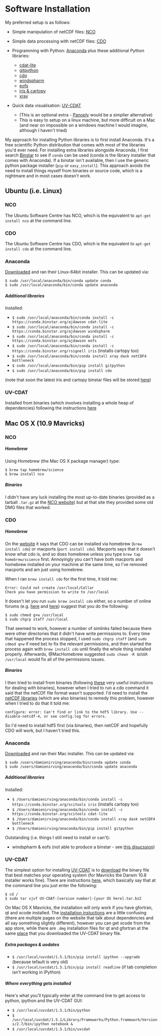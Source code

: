 # Software Installation

My preferred setup is as follows:

* Simple manipulation of netCDF files: [NCO](http://nco.sourceforge.net/)
* Simple data processing with netCDF files: [CDO](https://code.zmaw.de/projects/cdo)
* Programming with Python: [Anaconda](http://continuum.io/downloads) plus these additional Python libraries:

    * [cdat-lite](https://pypi.python.org/pypi/cdat-lite/6.0rc2)
    * [gitpython](http://gitpython.readthedocs.org/en/stable/)
    * [cdo](https://code.zmaw.de/projects/cdo/wiki/Cdo%7Brbpy%7D#Python)
    * [windspharm](http://ajdawson.github.io/windspharm/)
    * [eofs](http://ajdawson.github.io/eofs/)
    * [iris & cartopy](http://scitools.org.uk/)
    * [xray](http://xray.readthedocs.org/en/stable/)

* Quick data visualisation: [UV-CDAT](http://uvcdat.llnl.gov/) 

    * (This is an optional extra - [Panoply](http://www.giss.nasa.gov/tools/panoply/) would be a simplier alternative)
    * This is easy to setup on a linux machine, but more difficult on a Mac
      (and near on impossible on a windows machine I would imagine, although I haven't tried)

My approach for installing Python libraries is to first install Anaconda. 
It's a free scientific Python distribution that comes with most of the libraries you'd ever need.
For installing extra libraries alongside Anaconda,
I first search [Binstar](https://binstar.org/) to see if `conda` can be used 
(conda is the library installer that comes with Anaconda).
If a binstar isn't available, 
then I use the generic python package installer (`pip` or `easy_install`). 
This approach avoids the need to install things myself from binaries or source code, 
which is a nightmare and in most cases doesn't work.

## Ubuntu (i.e. Linux)

### NCO

The Ubuntu Software Centre has NCO,
which is the equivalent to `apt-get install nco` at the command line.

### CDO

The Ubuntu Software Centre has CDO,
which is the equivalent to `apt-get install cdo` at the command line.

### Anaconda

[Downloaded](http://continuum.io/downloads) and ran their Linux-64bit installer.
This can be updated via:

    $ sudo /usr/local/anaconda/bin/conda update conda
    $ sudo /usr/local/anaconda/bin/conda update anaconda

##### Additional libraries

Installed:

* `$ sudo /usr/local/anaconda/bin/conda install -c https://conda.binstar.org/ajdawson cdat-lite`
* `$ sudo /usr/local/anaconda/bin/conda install -c https://conda.binstar.org/ajdawson windspharm`
* `$ sudo /usr/local/anaconda/bin/conda install -c https://conda.binstar.org/ajdawson eofs`
* `$ sudo /usr/local/anaconda/bin/conda install -c https://conda.binstar.org/rsignell iris` (installs cartopy too)
* `$ sudo /usr/local/anaconda/bin/conda install xray dask netCDF4 bottleneck`
* `$ sudo /usr/local/anaconda/bin/pip install gitpython`
* `$ sudo /usr/local/anaconda/bin/pip install cdo`

(note that soon the latest iris and cartopy binstar files will be stored [here](https://binstar.org/scitools))

### UV-CDAT

Installed from binaries (which involves installing a whole heap of dependencies) following the 
instructions [here](https://github.com/UV-CDAT/uvcdat/wiki/Installation-on-Ubuntu)


## Mac OS X (10.9 Mavricks)

### NCO

##### Homebrew

Using Homebrew (the Mac OS X package manager) type:

    $ brew tap homebrew/science  
    $ brew install nco

##### Binaries

I didn't have any luck installing the most up-to-date binaries 
(provided as a tarball `.tar.gz` at the [NCO website](http://nco.sourceforge.net/)) 
but at that site they provided some old DMG files that worked.


### CDO

##### Homebrew

On the [website](https://code.zmaw.de/projects/cdo) it says that CDO can be installed via 
homebrew (`brew install cdo`) or macports (`port install cdo`). 
Macports says that it doesn't know what cdo is,
and so does homebrew unless you type `brew tap homebrew/science` first. 
Annoyingly you can't have both macports and homebrew installed on your machine at the same time,
so I've removed macports and am just using homebrew.

When I ran `brew install cdo` for the first time, it told me:

    Error: Could not create /usr/local/Cellar
    Check you have permission to write to /usr/local

It doesn't let you run `sudo brew install cdo` either, so a number of online forums
(e.g. [here](http://superuser.com/questions/751149/get-around-permission-errors) and
[here](https://github.com/Homebrew/homebrew/issues/3930)) suggest that you do the following:

    $ sudo chmod g+w /usr/local
    $ sudo chgrp staff /usr/local

That seemed to work, 
however a number of simlinks failed because there were other directories that it didn't have write permissions to. 
Every time that happened the process stopped, 
I used `sudo chgrp staff` (and `sudo cdmod q+w` if need be) to fix the relevant permissions, 
and then started the process again with `brew install cdo` until finally the whole thing installed properly.
Afterwards, @MacHomebrew suggested `sudo chown -R $USER /usr/local` would fix all of the permissions issues.

##### Binaries

I then tried to install from binaries 
(following [these](https://code.zmaw.de/projects/cdo/embedded/1.6.3/cdo.html#x1-50001.1.1)
very useful instructions for dealing with binaries), 
however when I tried to run a cdo command it said that the netCDF file format wasn't supported. 
I'd need to install the [netCDF libraries](http://www.unidata.ucar.edu/downloads/netcdf/index.jsp) 
(which are also binaries) to remedy this problem, 
however when I tried to do that it told me:

```configure: error: Can't find or link to the hdf5 library. Use --disable-netcdf-4, or see config.log for errors.```

So I'd need to install hdf5 first (via binaries), 
then netCDF and hopefully CDO will work, 
but I haven't tried this.

### Anaconda

[Downloaded](http://continuum.io/downloads) and ran their Mac installer. This can be updated via:

    $ sudo /users/damienirving/anaconda/bin/conda update conda
    $ sudo /users/damienirving/anaconda/bin/conda update anaconda

##### Additional libraries

Installed:  

* `$ /Users/damienirving/anaconda/bin/conda install -c https://conda.binstar.org/scitools iris` (installs cartopy too)
* `$ /Users/damienirving/anaconda/bin/conda install -c https://conda.binstar.org/scitools cdat-lite`
* `$ /Users/damienirving/anaconda/bin/conda install xray dask netCDF4 bottleneck`
* `$ /Users/damienirving/anaconda/bin/pip install gitpython`

Outstanding (i.e. things I still need to install or can't):  

* windspharm & eofs (not able to produce a binstar - see [this disucssion](https://github.com/ajdawson/windspharm/issues/39))


### UV-CDAT

The simplest option for installing [UV-CDAT](http://uvcdat.llnl.gov/) is to 
[download](http://sourceforge.net/projects/cdat/files/Releases/UV-CDAT/1.5/) 
the binary file that best matches your operating system 
(for Mavricks the Darwin 10.8 installer works fine).
There are instructions [here](https://github.com/UV-CDAT/uvcdat/wiki/Installation-on-Mac),
which basically say that at the command line you just enter the following:

    $ cd /
    $ sudo tar xjvf UV-CDAT-[version number]-[your OS here].tar.bz2

On Mac OS X Mavricks, 
the installation will only work if you have gfortran, qt and xcode installed. 
The [installation instuctions](http://uvcdat.llnl.gov/installing.html) are a little confusing 
(there are multiple pages on the website that talk about dependencies and all say something slightly different),
however you can get xcode from the app store, 
while there are `.dmg` installation files for qt and gfortran at the same 
[place](http://sourceforge.net/projects/cdat/files/Releases/UV-CDAT/1.5/) 
that you downloaded the UV-CDAT binary file.

##### Extra packages & uodates 

* `$ /usr/local/uvcdat/1.5.1/bin/pip install ipython --upgrade`  (because tefault is very old)
* `$ /usr/local/uvcdat/1.5.1/bin/pip install readline`  (if tab completion isn't working in IPython)

##### Where everything gets installed

Here's what you'll typically enter at the command line to get access to python,
ipython and the UV-CDAT GUI:

* `$ /usr/local/uvcdat/1.5.1/bin/python` 
* `$ /usr/local/uvcdat/1.5.1/Library/Frameworks/Python.framework/Versions/2.7/bin/ipython notebook &`
* `$ /usr/local/uvcdat/1.5.1/bin/uvcdat`
